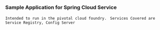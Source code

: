 ### Sample Application for Spring Cloud Service ###

 `Intended to run in the pivotal cloud foundry. `
 `Services Covered are  Service Registry, Config Server `
 


